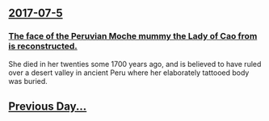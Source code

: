## [2017-07-5](/news/2017/07/5/index.md)

### [The face of the Peruvian Moche mummy the Lady of Cao from is reconstructed. ](/news/2017/07/5/the-face-of-the-peruvian-moche-mummy-the-lady-of-cao-from-is-reconstructed.md)
She died in her twenties some 1700 years ago, and is believed to have ruled over a desert valley in ancient Peru where her elaborately tattooed body was buried.

## [Previous Day...](/news/2017/07/4/index.md)

